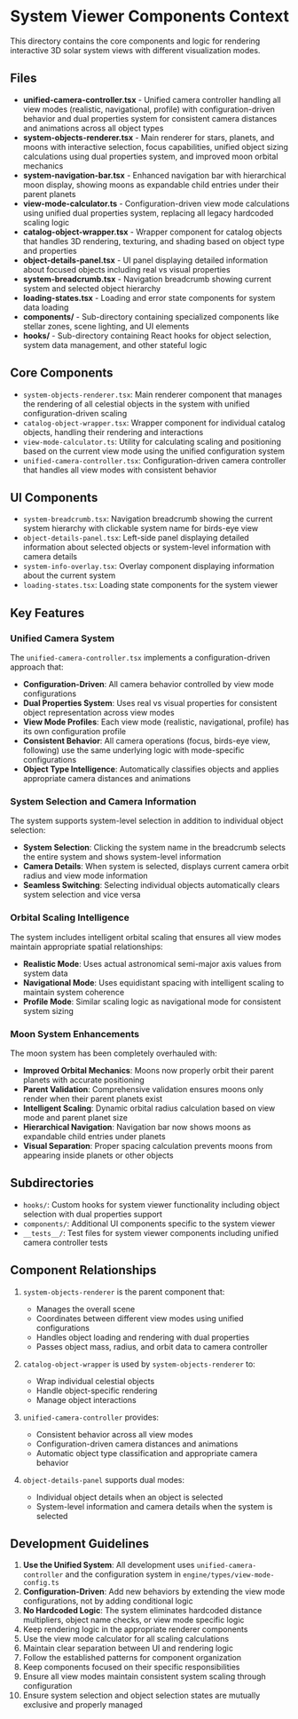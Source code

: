 # System Viewer Components Context

This directory contains the core components and logic for rendering interactive 3D solar system views with different visualization modes.

## Files

- **unified-camera-controller.tsx** - Unified camera controller handling all view modes (realistic, navigational, profile) with configuration-driven behavior and dual properties system for consistent camera distances and animations across all object types
- **system-objects-renderer.tsx** - Main renderer for stars, planets, and moons with interactive selection, focus capabilities, unified object sizing calculations using dual properties system, and improved moon orbital mechanics
- **system-navigation-bar.tsx** - Enhanced navigation bar with hierarchical moon display, showing moons as expandable child entries under their parent planets
- **view-mode-calculator.ts** - Configuration-driven view mode calculations using unified dual properties system, replacing all legacy hardcoded scaling logic
- **catalog-object-wrapper.tsx** - Wrapper component for catalog objects that handles 3D rendering, texturing, and shading based on object type and properties
- **object-details-panel.tsx** - UI panel displaying detailed information about focused objects including real vs visual properties
- **system-breadcrumb.tsx** - Navigation breadcrumb showing current system and selected object hierarchy
- **loading-states.tsx** - Loading and error state components for system data loading
- **components/** - Sub-directory containing specialized components like stellar zones, scene lighting, and UI elements
- **hooks/** - Sub-directory containing React hooks for object selection, system data management, and other stateful logic

## Core Components

- `system-objects-renderer.tsx`: Main renderer component that manages the rendering of all celestial objects in the system with unified configuration-driven scaling
- `catalog-object-wrapper.tsx`: Wrapper component for individual catalog objects, handling their rendering and interactions
- `view-mode-calculator.ts`: Utility for calculating scaling and positioning based on the current view mode using the unified configuration system
- `unified-camera-controller.tsx`: Configuration-driven camera controller that handles all view modes with consistent behavior

## UI Components

- `system-breadcrumb.tsx`: Navigation breadcrumb showing the current system hierarchy with clickable system name for birds-eye view
- `object-details-panel.tsx`: Left-side panel displaying detailed information about selected objects or system-level information with camera details
- `system-info-overlay.tsx`: Overlay component displaying information about the current system
- `loading-states.tsx`: Loading state components for the system viewer

## Key Features

### Unified Camera System
The `unified-camera-controller.tsx` implements a configuration-driven approach that:

- **Configuration-Driven**: All camera behavior controlled by view mode configurations
- **Dual Properties System**: Uses real vs visual properties for consistent object representation across view modes
- **View Mode Profiles**: Each view mode (realistic, navigational, profile) has its own configuration profile
- **Consistent Behavior**: All camera operations (focus, birds-eye view, following) use the same underlying logic with mode-specific configurations
- **Object Type Intelligence**: Automatically classifies objects and applies appropriate camera distances and animations

### System Selection and Camera Information
The system supports system-level selection in addition to individual object selection:

- **System Selection**: Clicking the system name in the breadcrumb selects the entire system and shows system-level information
- **Camera Details**: When system is selected, displays current camera orbit radius and view mode information
- **Seamless Switching**: Selecting individual objects automatically clears system selection and vice versa

### Orbital Scaling Intelligence
The system includes intelligent orbital scaling that ensures all view modes maintain appropriate spatial relationships:

- **Realistic Mode**: Uses actual astronomical semi-major axis values from system data
- **Navigational Mode**: Uses equidistant spacing with intelligent scaling to maintain system coherence
- **Profile Mode**: Similar scaling logic as navigational mode for consistent system sizing

### Moon System Enhancements
The moon system has been completely overhauled with:

- **Improved Orbital Mechanics**: Moons now properly orbit their parent planets with accurate positioning
- **Parent Validation**: Comprehensive validation ensures moons only render when their parent planets exist
- **Intelligent Scaling**: Dynamic orbital radius calculation based on view mode and parent planet size
- **Hierarchical Navigation**: Navigation bar now shows moons as expandable child entries under planets
- **Visual Separation**: Proper spacing calculation prevents moons from appearing inside planets or other objects

## Subdirectories

- `hooks/`: Custom hooks for system viewer functionality including object selection with dual properties support
- `components/`: Additional UI components specific to the system viewer
- `__tests__/`: Test files for system viewer components including unified camera controller tests

## Component Relationships

1. `system-objects-renderer` is the parent component that:
   - Manages the overall scene
   - Coordinates between different view modes using unified configurations
   - Handles object loading and rendering with dual properties
   - Passes object mass, radius, and orbit data to camera controller

2. `catalog-object-wrapper` is used by `system-objects-renderer` to:
   - Wrap individual celestial objects
   - Handle object-specific rendering
   - Manage object interactions

3. `unified-camera-controller` provides:
   - Consistent behavior across all view modes
   - Configuration-driven camera distances and animations
   - Automatic object type classification and appropriate camera behavior

4. `object-details-panel` supports dual modes:
   - Individual object details when an object is selected
   - System-level information and camera details when the system is selected

## Development Guidelines

1. **Use the Unified System**: All development uses `unified-camera-controller` and the configuration system in `engine/types/view-mode-config.ts`
2. **Configuration-Driven**: Add new behaviors by extending the view mode configurations, not by adding conditional logic
3. **No Hardcoded Logic**: The system eliminates hardcoded distance multipliers, object name checks, or view mode specific logic
4. Keep rendering logic in the appropriate renderer components
5. Use the view mode calculator for all scaling calculations
6. Maintain clear separation between UI and rendering logic
7. Follow the established patterns for component organization
8. Keep components focused on their specific responsibilities
9. Ensure all view modes maintain consistent system scaling through configuration
10. Ensure system selection and object selection states are mutually exclusive and properly managed 
